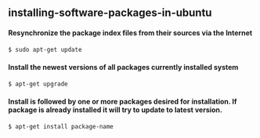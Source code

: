 ## installing-software-packages-in-ubuntu
#### Resynchronize the package index files from their sources via the Internet
```sh
$ sudo apt-get update
```

#### Install the newest versions of all packages currently installed system
```sh
$ apt-get upgrade
```

#### Install is followed by one or more packages desired for installation. If package is already installed it will try to update to latest version.

```sh
$ apt-get install package-name
```
